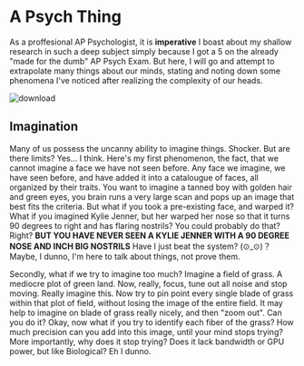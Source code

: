 # A Psych Thing

As a proffesional AP Psychologist, it is **imperative** I boast about my shallow research in such a deep subject simply because I got a 5 on the already "made for the dumb" AP Psych Exam. But here, I will go and attempt to extrapolate many things about our minds, stating and noting down some phenomena I've noticed after realizing the complexity of our heads.

![download](https://user-images.githubusercontent.com/114519229/193736650-f2db5b3d-62f5-4cdd-be7a-59c568110d69.jpg)

## Imagination

Many of us possess the uncanny ability to imagine things. Shocker. But are there limits? Yes... I think. Here's my first phenomenon, the fact, that we cannot imagine a face we have not seen before. Any face we imagine, we have seen before, and have added it into a catalougue of faces, all organized by their traits. You want to imagine a tanned boy with golden hair and green eyes, you brain runs a very large scan and pops up an image that best fits the criteria. 
But what if you took a pre-existing face, and warped it? What if you imagined Kylie Jenner, but her warped her nose so that it turns 90 degrees to right and has flaring nostrils? You could probably do that? Right?
**BUT YOU HAVE NEVER SEEN A KYLIE JENNER WITH A 90 DEGREE NOSE AND INCH BIG NOSTRILS**
Have I just beat the system? (⊙_⊙)？Maybe, I dunno, I'm here to talk about things, not prove them.

Secondly, what if we try to imagine too much? Imagine a field of grass. A mediocre plot of green land. Now, really, focus, tune out all noise and stop moving. Really imagine this. Now try to pin point every single blade of grass within that plot of field, without losing the image of the entire field. It may help to imagine on blade of grass really nicely, and then "zoom out". Can you do it? Okay, now what if you try to identify each fiber of the grass? How much precision can you add into this image, until your mind stops trying?
More importantly, why does it stop trying? Does it lack bandwidth or GPU power, but like Biological? Eh I dunno.
